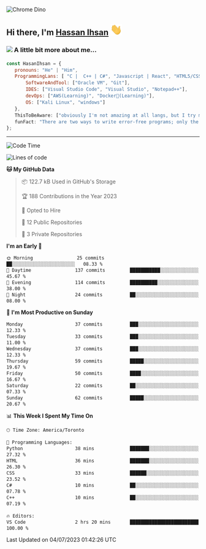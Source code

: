  <!--
**HasanIhsan/HasanIhsan** is a ✨ _special_ ✨ repository because its `README.md` (this file) appears on your GitHub profile.
-->

![Chrome Dino](https://mir-s3-cdn-cf.behance.net/project_modules/max_1200/4ff07986208593.5d9a654e92f36.gif)


<h2 align="left">Hi there, I'm <a href="https://www.linkedin.com/in/hassan-ihsan-045b11231/" target="_blank" rel="noopener noreferrer">Hassan Ihsan</a> <img src="https://raw.githubusercontent.com/ABSphreak/ABSphreak/master/gifs/Hi.gif" height="30" />
 
 
 ### <img src="https://media.giphy.com/media/VgCDAzcKvsR6OM0uWg/giphy.gif" width="50"> A little bit more about me...  
 
 ```javascript
const HasanIhsan = {
    pronouns: "He" | "Him",
    ProgrammingLans: [ "C |  C++ | C#", "Javascript | React", "HTML5/CSS", "JSON", "Java"],
        SoftwareAndTool: ["Oracle VM", "Git"],
        IDES: ["Visual Studio Code", "Visual Studio", "Notepad++"],
        devOps: ["AWS(Learning)", "Docker🐳(Learning)"], 
        OS: ["Kali Linux", "windows"]
    },
    ThisToBeAware: ["obviously I'm not amazing at all langs, but I try my best not to go rusty"], 
    funFact: "There are two ways to write error-free programs; only the third one works"
};
```
 
 --- 

<!--START_SECTION:waka-->
![Code Time](http://img.shields.io/badge/Code%20Time-194%20hrs-blue)

![Lines of code](https://img.shields.io/badge/From%20Hello%20World%20I%27ve%20Written-979.8%20thousand%20lines%20of%20code-blue)

**🐱 My GitHub Data** 

> 📦 122.7 kB Used in GitHub's Storage 
 > 
> 🏆 188 Contributions in the Year 2023
 > 
> 💼 Opted to Hire
 > 
> 📜 12 Public Repositories 
 > 
> 🔑 3 Private Repositories 
 > 
**I'm an Early 🐤** 

```text
🌞 Morning                25 commits          ██░░░░░░░░░░░░░░░░░░░░░░░   08.33 % 
🌆 Daytime                137 commits         ███████████░░░░░░░░░░░░░░   45.67 % 
🌃 Evening                114 commits         ██████████░░░░░░░░░░░░░░░   38.00 % 
🌙 Night                  24 commits          ██░░░░░░░░░░░░░░░░░░░░░░░   08.00 % 
```
📅 **I'm Most Productive on Sunday** 

```text
Monday                   37 commits          ███░░░░░░░░░░░░░░░░░░░░░░   12.33 % 
Tuesday                  33 commits          ███░░░░░░░░░░░░░░░░░░░░░░   11.00 % 
Wednesday                37 commits          ███░░░░░░░░░░░░░░░░░░░░░░   12.33 % 
Thursday                 59 commits          █████░░░░░░░░░░░░░░░░░░░░   19.67 % 
Friday                   50 commits          ████░░░░░░░░░░░░░░░░░░░░░   16.67 % 
Saturday                 22 commits          ██░░░░░░░░░░░░░░░░░░░░░░░   07.33 % 
Sunday                   62 commits          █████░░░░░░░░░░░░░░░░░░░░   20.67 % 
```


📊 **This Week I Spent My Time On** 

```text
🕑︎ Time Zone: America/Toronto

💬 Programming Languages: 
Python                   38 mins             ███████░░░░░░░░░░░░░░░░░░   27.32 % 
HTML                     36 mins             ███████░░░░░░░░░░░░░░░░░░   26.30 % 
CSS                      33 mins             ██████░░░░░░░░░░░░░░░░░░░   23.52 % 
C#                       10 mins             ██░░░░░░░░░░░░░░░░░░░░░░░   07.78 % 
C++                      10 mins             ██░░░░░░░░░░░░░░░░░░░░░░░   07.19 % 

🔥 Editors: 
VS Code                  2 hrs 20 mins       █████████████████████████   100.00 % 
```


 Last Updated on 04/07/2023 01:42:26 UTC
<!--END_SECTION:waka-->
 
 

